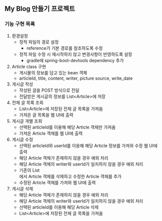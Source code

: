 ## My Blog 만들기 프로젝트
### 기능 구현 목록
1. 환경설정
    * 정적 파일의 경로 설정
        * reference가 기본 경로를 참조하도록 수정
    * 정적 파일 수정 시 재시작하지 않고 변경사항이 반영하도록 설정
        * gradle에 spring-boot-devtools dependency 추가
2. Article class 구현
    * 게시물의 정보를 담고 있는 bean 객체
    * articleId, title, content, writer, picture source, write_date
3. 게시글 작성
    * 작성된 글을 POST 방식으로 전달
    * 전달받은 게시글의 정보를 List\<Article>에 저장
4. 전체 글 목록 조회
    * List\<Article>에 저장된 전체 글 목록을 가져옴
    * 가져온 글 목록을 웹 UI에 출력
 5. 게시글 개별 조회
    * 선택된 articleId를 이용해 해당 Article 객체만 가져옴
    * 가져온 Article 객체를 웹 UI에 출력
 6. 게시글 수정
    * 선택된 articleId와 userId를 이용해 해당 Article 정보를 가져와 수정 웹 UI에 출력
    * 해당 Article 객체가 존재하지 않을 경우 예외 처리
    * 해당 Article 객체의 writer와 userId가 일치하지 않을 경우 예외 처리
    * 기존의 List<Article>에서 Article 객체를 삭제하고 수정한 Article 객체를 추가
    * 수정된 Article 객체를 가져와 웹 UI에 출력
 7. 게시글 삭제
    * 해당 Article 객체가 존재하지 않을 경우 예외 처리
    * 해당 Article 객체의 writer와 userId가 일치하지 않을 경우 예외 처리
    * 선택된 articleId를 이용해 해당 Article 삭제
    * List\<Article>에 저장된 전체 글 목록을 가져옴
    
    